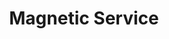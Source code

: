 ---
artist: 'Azu Tiwaline'
title: 'Magnetic Service'
apple_link: 'https://music.apple.com/us/album/magnetic-service-ep/1517844621'
link: 'https://www.dropbox.com/s/9us4lpn14727kwu/Azu.zip?dl=1'
content: ""
new_image: ../assets/FFWD/Azu.jpg
published_date: '2020-07-14T01:36:01.000Z'
---